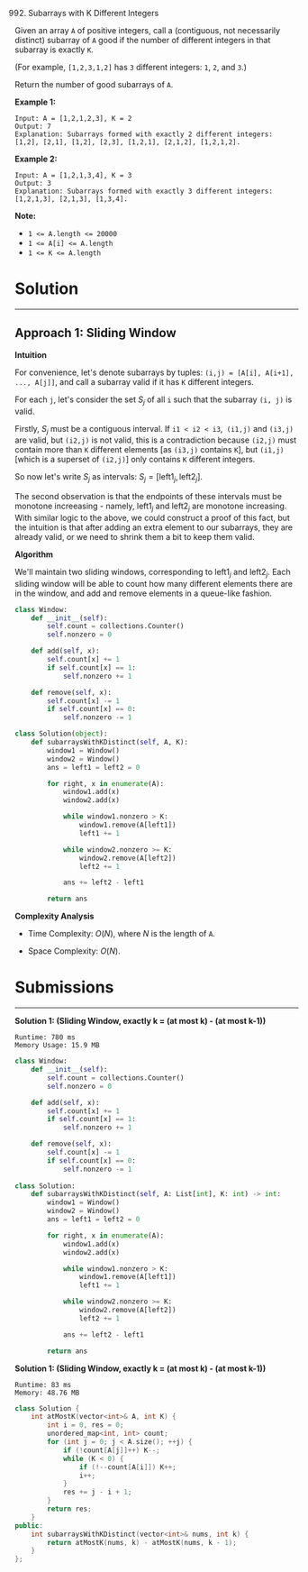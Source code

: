 992. Subarrays with K Different Integers

Given an array `A` of positive integers, call a (contiguous, not necessarily distinct) subarray of `A` good if the number of different integers in that subarray is exactly `K`.

(For example, `[1,2,3,1,2]` has `3` different integers: `1`, `2`, and `3`.)

Return the number of good subarrays of `A`.

 

**Example 1:**
```
Input: A = [1,2,1,2,3], K = 2
Output: 7
Explanation: Subarrays formed with exactly 2 different integers: [1,2], [2,1], [1,2], [2,3], [1,2,1], [2,1,2], [1,2,1,2].
```

**Example 2:**
```
Input: A = [1,2,1,3,4], K = 3
Output: 3
Explanation: Subarrays formed with exactly 3 different integers: [1,2,1,3], [2,1,3], [1,3,4].
``` 

**Note:**

* `1 <= A.length <= 20000`
* `1 <= A[i] <= A.length`
* `1 <= K <= A.length`

# Solution
---
## Approach 1: Sliding Window
**Intuition**

For convenience, let's denote subarrays by tuples: `(i,j) = [A[i], A[i+1], ..., A[j]]`, and call a subarray valid if it has `K` different integers.

For each `j`, let's consider the set $S_j$ of all `i` such that the subarray `(i, j)` is valid.

Firstly, $S_j$ must be a contiguous interval. If `i1 < i2 < i3`,` (i1,j)` and `(i3,j)` are valid, but `(i2,j)` is not valid, this is a contradiction because `(i2,j)` must contain more than `K` different elements [as `(i3,j)` contains `K`], but `(i1,j)` [which is a superset of `(i2,j)`] only contains `K` different integers.

So now let's write $S_j$ as intervals: $S_j = [\text{left1}_j, \text{left2}_j]$.

The second observation is that the endpoints of these intervals must be monotone increeasing - namely, $\text{left1}_j$ and $\text{left2}_j$ are monotone increasing. With similar logic to the above, we could construct a proof of this fact, but the intuition is that after adding an extra element to our subarrays, they are already valid, or we need to shrink them a bit to keep them valid.

**Algorithm**

We'll maintain two sliding windows, corresponding to $\text{left1}_j$ and $\text{left2}_j$. Each sliding window will be able to count how many different elements there are in the window, and add and remove elements in a queue-like fashion.

```python
class Window:
    def __init__(self):
        self.count = collections.Counter()
        self.nonzero = 0

    def add(self, x):
        self.count[x] += 1
        if self.count[x] == 1:
            self.nonzero += 1

    def remove(self, x):
        self.count[x] -= 1
        if self.count[x] == 0:
            self.nonzero -= 1

class Solution(object):
    def subarraysWithKDistinct(self, A, K):
        window1 = Window()
        window2 = Window()
        ans = left1 = left2 = 0

        for right, x in enumerate(A):
            window1.add(x)
            window2.add(x)

            while window1.nonzero > K:
                window1.remove(A[left1])
                left1 += 1

            while window2.nonzero >= K:
                window2.remove(A[left2])
                left2 += 1

            ans += left2 - left1

        return ans
```

**Complexity Analysis**

* Time Complexity: $O(N)$, where $N$ is the length of `A`.

* Space Complexity: $O(N)$.

# Submissions
---
**Solution 1: (Sliding Window, exactly k = (at most k) - (at most k-1))**
```
Runtime: 780 ms
Memory Usage: 15.9 MB
```
```python
class Window:
    def __init__(self):
        self.count = collections.Counter()
        self.nonzero = 0

    def add(self, x):
        self.count[x] += 1
        if self.count[x] == 1:
            self.nonzero += 1

    def remove(self, x):
        self.count[x] -= 1
        if self.count[x] == 0:
            self.nonzero -= 1
            
class Solution:
    def subarraysWithKDistinct(self, A: List[int], K: int) -> int:
        window1 = Window()
        window2 = Window()
        ans = left1 = left2 = 0

        for right, x in enumerate(A):
            window1.add(x)
            window2.add(x)

            while window1.nonzero > K:
                window1.remove(A[left1])
                left1 += 1

            while window2.nonzero >= K:
                window2.remove(A[left2])
                left2 += 1

            ans += left2 - left1

        return ans
```

**Solution 1: (Sliding Window, exactly k = (at most k) - (at most k-1))**
```
Runtime: 83 ms
Memory: 48.76 MB
```
```c++
class Solution {
    int atMostK(vector<int>& A, int K) {
        int i = 0, res = 0;
        unordered_map<int, int> count;
        for (int j = 0; j < A.size(); ++j) {
            if (!count[A[j]]++) K--;
            while (K < 0) {
                if (!--count[A[i]]) K++;
                i++;
            }
            res += j - i + 1;
        }
        return res;
    }
public:
    int subarraysWithKDistinct(vector<int>& nums, int k) {
        return atMostK(nums, k) - atMostK(nums, k - 1);
    }
};
```
